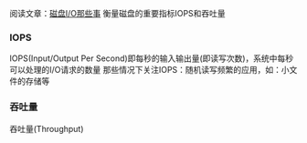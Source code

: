 阅读文章：[磁盘I/O那些事](https://tech.meituan.com/2017/05/19/about-desk-io.html)
衡量磁盘的重要指标IOPS和吞吐量
### IOPS
IOPS(Input/Output Per Second)即每秒的输入输出量(即读写次数)，系统中每秒可以处理的I/O请求的数量
那些情况下关注IOPS：随机读写频繁的应用，如：小文件的存储等
### 吞吐量
吞吐量(Throughput)
